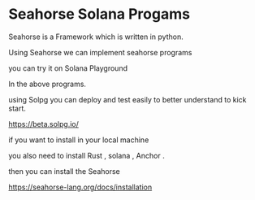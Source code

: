 
# Seahorse Solana Progams

Seahorse is a Framework which is written in python.

Using Seahorse we can implement seahorse programs

you can try it on Solana Playground 

In the above programs.

using Solpg you can deploy and test easily to better understand to kick start.

https://beta.solpg.io/

if you want to install in your local machine

you also need to install Rust , solana , Anchor .

then you can install the Seahorse

https://seahorse-lang.org/docs/installation
